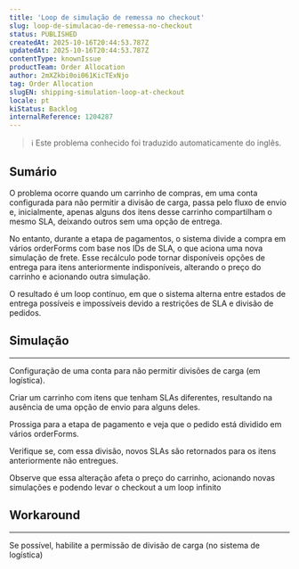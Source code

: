 ```yaml
---
title: 'Loop de simulação de remessa no checkout'
slug: loop-de-simulacao-de-remessa-no-checkout
status: PUBLISHED
createdAt: 2025-10-16T20:44:53.787Z
updatedAt: 2025-10-16T20:44:53.787Z
contentType: knownIssue
productTeam: Order Allocation
author: 2mXZkbi0oi061KicTExNjo
tag: Order Allocation
slugEN: shipping-simulation-loop-at-checkout
locale: pt
kiStatus: Backlog
internalReference: 1204287
---
```


>ℹ️ Este problema conhecido foi traduzido automaticamente do inglês.

## Sumário


O problema ocorre quando um carrinho de compras, em uma conta configurada para não permitir a divisão de carga, passa pelo fluxo de envio e, inicialmente, apenas alguns dos itens desse carrinho compartilham o mesmo SLA, deixando outros sem uma opção de entrega.

No entanto, durante a etapa de pagamentos, o sistema divide a compra em vários orderForms com base nos IDs de SLA, o que aciona uma nova simulação de frete. Esse recálculo pode tornar disponíveis opções de entrega para itens anteriormente indisponíveis, alterando o preço do carrinho e acionando outra simulação.

O resultado é um loop contínuo, em que o sistema alterna entre estados de entrega possíveis e impossíveis devido a restrições de SLA e divisão de pedidos.
## Simulação


** **
Configuração de uma conta para não permitir divisões de carga (em logística).

Criar um carrinho com itens que tenham SLAs diferentes, resultando na ausência de uma opção de envio para alguns deles.

Prossiga para a etapa de pagamento e veja que o pedido está dividido em vários orderForms.

Verifique se, com essa divisão, novos SLAs são retornados para os itens anteriormente não entregues.

Observe que essa alteração afeta o preço do carrinho, acionando novas simulações e podendo levar o checkout a um loop infinito
## Workaround


** **
Se possível, habilite a permissão de divisão de carga (no sistema de logística)



